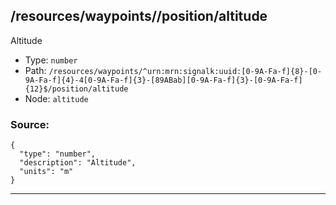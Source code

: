 ## /resources/waypoints/<RegExp>/position/altitude

Altitude

* Type: `number`
* Path: `/resources/waypoints/^urn:mrn:signalk:uuid:[0-9A-Fa-f]{8}-[0-9A-Fa-f]{4}-4[0-9A-Fa-f]{3}-[89ABab][0-9A-Fa-f]{3}-[0-9A-Fa-f]{12}$/position/altitude`
* Node: `altitude`

### Source:
```
{
  "type": "number",
  "description": "Altitude",
  "units": "m"
}
```

---
